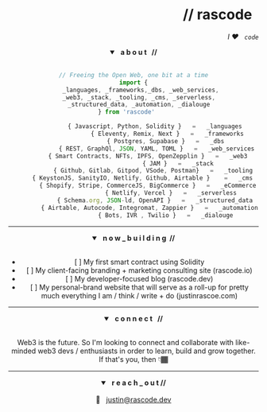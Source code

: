 <header>
	<h1 align="right">// rascode &nbsp;</h1>
	<p align="right"> <em> I ❤️ &nbsp; <code>code</code></em> </p>
<header>
	
<section class="about">
	<details open>
		<summary> <strong> &nbsp; a b o u t &nbsp; // </strong></summary>
	<br/>
	
```js
// Freeing the Open Web, one bit at a time
import {
	_languages, _frameworks,_dbs, _web_services,
	_web3, _stack, _tooling, _cms, _serverless, 
	_structured_data, _automation, _dialouge 
} from 'rascode'	

			{ Javascript, Python, Solidity }   =   _languages
			       { Eleventy, Remix, Next }   =   _frameworks
				  { Postgres, Supabase }   =   _dbs
		     { REST, GraphQl, JSON, YAML, TOML }   =   _web_services
	    { Smart Contracts, NFTs, IPFS, OpenZepplin }   =   _web3
						 { JAM }   =   _stack
	       { Github, Gitlab, Gitpod, VSode, Postman}   =   _tooling
     { KeystonJS, SanityIO, Netlify, Github, Airtable }    =   _cms
	    { Shopify, Stripe, CommerceJS, BigCommerce }   =   _eCommerce
				     { Netlify, Vercel }   =   _serverless
			{ Schema.org, JSON-ld, OpenAPI }   =   _structured_data
	     { Airtable, Autocode, Integromat, Zappier }   =   _automation
				  { Bots, IVR , Twilio }   =   _dialouge
```
</details>
</section><!-- end about section-->

<hr>
	
<section class="building">
  <details open>
	  <summary><strong> &nbsp; n o w _ b u i l d i n g &nbsp;//</strong> </summary>
    	<br/>
    <ul>
	<li>[ ] My first smart contract using Solidity</li>
      	<li>[ ] My client-facing branding + marketing consulting site (rascode.io)</li>
      	<li>[ ] My developer-focused blog (rascode.dev)</li>
      	<li>[ ] My personal-brand website that will serve as a roll-up for pretty much everything I am / think / write + do (justinrascoe.com)</li>
    </ul>
  </details>
</section> <!-- end building section-->
	
<hr>
	
<section class="collab">
	<details open>
		<summary><strong> &nbsp;  c o n n e c t &nbsp; //</strong> </summary>
		<br/>
		<p>Web3 is the future.  So I'm looking to connect and collaborate with like-minded web3 devs / enthusiasts in order to learn, build and grow together.  If that's you, then 👇🏾 </p>
	</details>
</section><!--end collab section-->
	
<hr>

<section class="contact">
	<details open>
  		<summary><strong> &nbsp; r e a c h _ o u t // </strong></summary>
  		<br/>
  		📧 &nbsp; <a href="mailto:justin@rascode.dev?subject=Github Collab">justin@rascode.dev</a>
		</details>
</section><!--end contact-->

